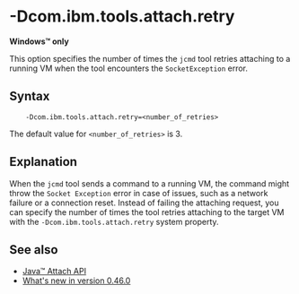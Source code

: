 <!--
* Copyright (c) 2017, 2025 IBM Corp. and others
*
* This program and the accompanying materials are made
* available under the terms of the Eclipse Public License 2.0
* which accompanies this distribution and is available at
* https://www.eclipse.org/legal/epl-2.0/ or the Apache
* License, Version 2.0 which accompanies this distribution and
* is available at https://www.apache.org/licenses/LICENSE-2.0.
*
* This Source Code may also be made available under the
* following Secondary Licenses when the conditions for such
* availability set forth in the Eclipse Public License, v. 2.0
* are satisfied: GNU General Public License, version 2 with
* the GNU Classpath Exception [1] and GNU General Public
* License, version 2 with the OpenJDK Assembly Exception [2].
*
* [1] https://www.gnu.org/software/classpath/license.html
* [2] https://openjdk.org/legal/assembly-exception.html
*
* SPDX-License-Identifier: EPL-2.0 OR Apache-2.0 OR GPL-2.0-only WITH Classpath-exception-2.0 OR GPL-2.0-only WITH OpenJDK-assembly-exception-1.0
-->

# -Dcom.ibm.tools.attach.retry

**Windows&trade; only**

This option specifies the number of times the `jcmd` tool retries attaching to a running VM when the tool encounters the `SocketException` error.

## Syntax

        -Dcom.ibm.tools.attach.retry=<number_of_retries>

The default value for `<number_of_retries>` is 3.

## Explanation

When the `jcmd` tool sends a command to a running VM, the command might throw the `Socket Exception` error in case of issues, such as a network failure or a connection reset. Instead of failing the attaching request, you can specify the number of times the tool retries attaching to the target VM with the `-Dcom.ibm.tools.attach.retry` system property.

## See also

- [Java&trade; Attach API](attachapi.md)
- [What's new in version 0.46.0](version0.46.md#new-system-property-added-to-improve-jcmd-attaching-in-case-of-the-socketexception-error-on-windows-platform)


<!-- ==== END OF TOPIC ==== dcomibmtoolsattachretry.md ==== -->
